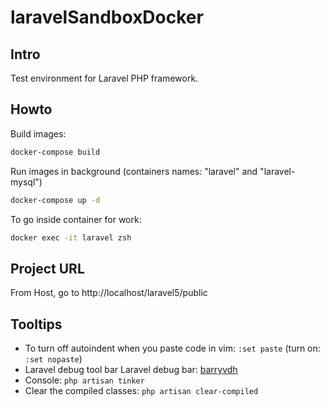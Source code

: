 # laravelSandboxDocker
## Intro
Test environment for Laravel PHP framework.
## Howto
Build images:
```bash
docker-compose build
```
Run images in background (containers names: "laravel" and "laravel-mysql")
```bash
docker-compose up -d
```
To go inside container for work:
```bash
docker exec -it laravel zsh
```
## Project URL
From Host, go to http://localhost/laravel5/public
## Tooltips
* To turn off autoindent when you paste code in vim: `:set paste` (turn on: `:set nopaste`)
* Laravel debug tool bar
Laravel debug bar: [barryvdh](https://github.com/barryvdh/laravel-debugbar)
* Console: `php artisan tinker`
* Clear the compiled classes: `php artisan clear-compiled`
